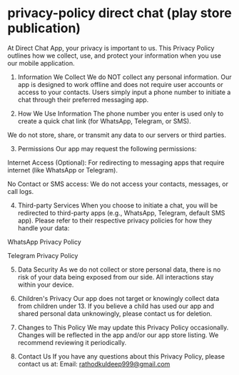 # privacy-policy direct chat (play store publication)


At Direct Chat App, your privacy is important to us. This Privacy Policy outlines how we collect, use, and protect your information when you use our mobile application.

1. Information We Collect
We do NOT collect any personal information.
Our app is designed to work offline and does not require user accounts or access to your contacts. Users simply input a phone number to initiate a chat through their preferred messaging app.

2. How We Use Information
The phone number you enter is used only to create a quick chat link (for WhatsApp, Telegram, or SMS).

We do not store, share, or transmit any data to our servers or third parties.

3. Permissions
Our app may request the following permissions:

Internet Access (Optional): For redirecting to messaging apps that require internet (like WhatsApp or Telegram).

No Contact or SMS access: We do not access your contacts, messages, or call logs.

4. Third-party Services
When you choose to initiate a chat, you will be redirected to third-party apps (e.g., WhatsApp, Telegram, default SMS app). Please refer to their respective privacy policies for how they handle your data:

WhatsApp Privacy Policy

Telegram Privacy Policy

5. Data Security
As we do not collect or store personal data, there is no risk of your data being exposed from our side. All interactions stay within your device.

6. Children's Privacy
Our app does not target or knowingly collect data from children under 13. If you believe a child has used our app and shared personal data unknowingly, please contact us for deletion.

7. Changes to This Policy
We may update this Privacy Policy occasionally. Changes will be reflected in the app and/or our app store listing. We recommend reviewing it periodically.

8. Contact Us
If you have any questions about this Privacy Policy, please contact us at:
Email: rathodkuldeep999@gmail.com

